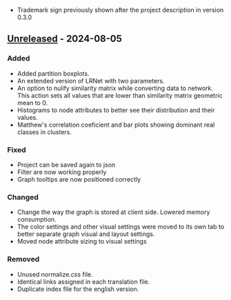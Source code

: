 - Trademark sign previously shown after the project description in version 
0.3.0



## [Unreleased] - 2024-08-05

### Added
- Added partition boxplots.
- An extended version of LRNet with two parameters.
- An option to nulify similarity matrix while converting data to network. 
This action sets all values that are lower than similarity matrix geometric mean to 0.
- Histograms to node attributes to better see their distribution and their values.
- Matthew's correlation coeficient and bar plots showing dominant real classes in clusters.

### Fixed
- Project can be saved again to json
- Filter are now working properly
- Graph tooltips are now positioned correctly

### Changed

- Change the way the graph is stored at client side. Lowered memory consumption.
- The color settings and other visual settings were moved to its own tab to better 
separate graph visual and layout settings.
- Moved node attribute sizing to visual settings

### Removed

- Unused normalize.css file.
- Identical links assigned in each translation file.
- Duplicate index file for the english version.

[unreleased]: https://github.com/Anim64/MultiVariateNetworkExplorer/releases/tag/v0.1.2

